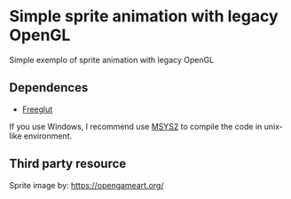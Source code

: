 # Simple sprite animation with legacy OpenGL

Simple exemplo of sprite animation with legacy OpenGL

## Dependences

- [Freeglut](http://freeglut.sourceforge.net/)

If you use Windows, I recommend use [MSYS2](https://www.msys2.org/) to compile the code in unix-like environment.

## Third party resource

Sprite image by: <https://opengameart.org/>
